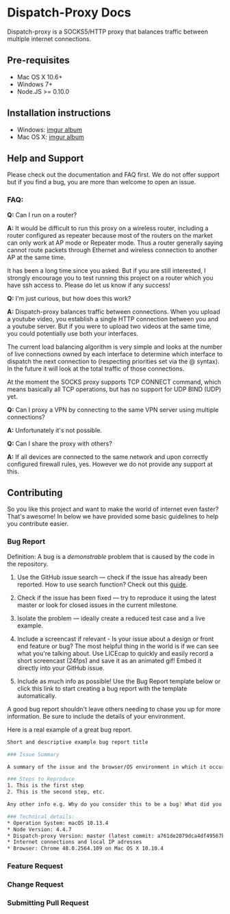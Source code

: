 # Dispatch-Proxy Docs

Dispatch-proxy is a SOCKS5/HTTP proxy that balances traffic between multiple internet connections.

## Pre-requisites
* Mac OS X 10.6+
* Windows 7+
* Node.JS >= 0.10.0

## Installation instructions

* Windows: [imgur album](http://imgur.com/a/0snis)
* Mac OS X: [imgur album](http://imgur.com/a/TSD5F)

## Help and Support
Please check out the documentation and FAQ first. We do not offer support but if you find a bug, you are more than welcome to open an issue.

### FAQ: ###
**Q:** Can I run on a router?

**A:** It would be difficult to run this proxy on a wireless router, including a router configured as repeater because most of the routers on the market can only work at AP mode or Repeater mode. Thus a router generally saying cannot route packets through Ethernet and wireless connection to another AP at the same time.

It has been a long time since you asked. But if you are still interested, I strongly encourage you to test running this project on a router which you have ssh access to. Please do let us know if any success!

**Q:** I'm just curious, but how does this work?

**A:** Dispatch-proxy balances traffic between connections. When you upload a youtube video, you establish a single HTTP connection between you and a youtube server. But if you were to upload two videos at the same time, you could potentially use both your interfaces.

The current load balancing algorithm is very simple and looks at the number of live connections owned by each interface to determine which interface to dispatch the next connection to (respecting priorities set via the @ syntax). In the future it will look at the total traffic of those connections.

At the moment the SOCKS proxy supports TCP CONNECT command, which means basically all TCP operations, but has no support for UDP BIND (UDP) yet.

**Q:** Can I proxy a VPN by connecting to the same VPN server using multiple connections?

**A:** Unfortunately it's not possible.

**Q:** Can I share the proxy with others?

**A:** If all devices are connected to the same network and upon correctly configured firewall rules, yes. However we do not provide any support at this.

## Contributing
So you like this project and want to make the world of internet even faster? That's awesome! In below we have provided some basic guidelines to help you contribute easier.

### Bug Report
Definition: A bug is a *demonstrable* problem that is caused by the code in the repository.

1. Use the GitHub issue search — check if the issue has already been reported. How to use search function? Check out this [guide](https://help.github.com/articles/using-search-to-filter-issues-and-pull-requests/).

2. Check if the issue has been fixed — try to reproduce it using the latest master or look for closed issues in the current milestone.

3. Isolate the problem — ideally create a reduced test case and a live example.

4. Include a screencast if relevant - Is your issue about a design or front end feature or bug? The most helpful thing in the world is if we can see what you're talking about. Use LICEcap to quickly and easily record a short screencast (24fps) and save it as an animated gif! Embed it directly into your GitHub issue.

5. Include as much info as possible! Use the Bug Report template below or click this link to start creating a bug report with the template automatically.

A good bug report shouldn't leave others needing to chase you up for more information. Be sure to include the details of your environment.

Here is a real example of a great bug report.


```sh
Short and descriptive example bug report title

### Issue Summary

A summary of the issue and the browser/OS environment in which it occurs.

### Steps to Reproduce
1. This is the first step
2. This is the second step, etc.

Any other info e.g. Why do you consider this to be a bug? What did you expect to happen instead?

### Technical details:
* Operation System: macOS 10.13.4
* Node Version: 4.4.7
* Dispatch-proxy Version: master (latest commit: a761de2079dca4df49567b1bddac492f25033985)
* Internet connections and local IP adresses
* Browser: Chrome 48.0.2564.109 on Mac OS X 10.10.4
```

### Feature Request

### Change Request

### Submitting Pull Request
